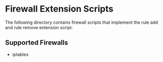 # Firewall Extension Scripts
The following directory contains firewall scripts that implement the
rule add and rule remove extension script.

## Supported Firewalls
* iptables